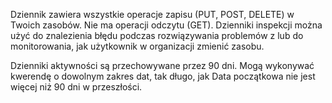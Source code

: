 Dziennik zawiera wszystkie operacje zapisu (PUT, POST, DELETE) w Twoich zasobów. Nie ma operacji odczytu (GET). Dzienniki inspekcji można użyć do znalezienia błędu podczas rozwiązywania problemów z lub do monitorowania, jak użytkownik w organizacji zmienić zasobu.

Dzienniki aktywności są przechowywane przez 90 dni. Mogą wykonywać kwerendę o dowolnym zakres dat, tak długo, jak Data początkowa nie jest więcej niż 90 dni w przeszłości.


